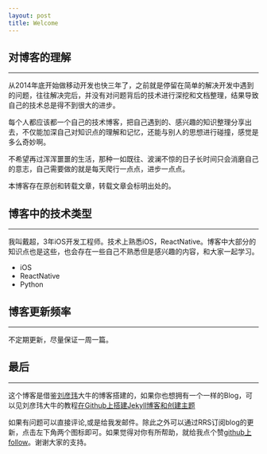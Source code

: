 ```yaml
---
layout: post
title: Welcome
---
```


## 对博客的理解
----

从2014年底开始做移动开发也快三年了，之前就是停留在简单的解决开发中遇到的问题，往往解决完后，并没有对问题背后的技术进行深挖和文档整理，结果导致自己的技术总是得不到很大的进步。

每个人都应该都一个自己的技术博客，把自己遇到的、感兴趣的知识整理分享出去，不仅能加深自己对知识点的理解和记忆，还能与别人的思想进行碰撞，感觉是多么奇妙啊。

不希望再过浑浑噩噩的生活，那种一如既往、波澜不惊的日子长时间只会消磨自己的意志，自己需要做的就是每天爬行一点点，进步一点点。

本博客存在原创和转载文章，转载文章会标明出处的。


## 博客中的技术类型
---

我叫戴超，3年iOS开发工程师。技术上熟悉iOS，ReactNative。博客中大部分的知识点也是这些，也会存在一些自己不熟悉但是感兴趣的内容，和大家一起学习。

-   iOS 
-	ReactNative
-   Python

## 博客更新频率
---

不定期更新，尽量保证一周一篇。

## 最后
---

这个博客是借鉴[刘彦玮](http://liuyanwei.jumppo.com)大牛的博客搭建的，如果你也想拥有一个一样的Blog，可以见刘彦玮大牛的教程[在Github上搭建Jekyll博客和创建主题](http://liuyanwei.jumppo.com/2014/02/12/how-to-deploy-a-blog-on-github-by-jekyll.html)

如果有问题可以直接评论,或是给我发邮件。除此之外可以通过RRS订阅blog的更新，点击左下角两个图标即可。如果觉得对你有所帮助，就给我点个赞[github上follow](https://github.com/jifengchao)。谢谢大家的支持。